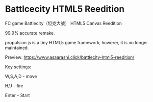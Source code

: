 # Battlcecity HTML5 Reedition
FC game Battlecity（坦克大战） HTML5 Canvas Reedition

99.9% accurate remake.

propulsion.js is a tiny HTML5 game framework, howerer, it is no longer maintained.

Preview: https://www.asaarashi.click/battlecity-html5-reedition/

Key settings:

W,S,A,D - move

H/J - fire

Enter - Start
